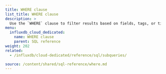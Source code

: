 ```yaml
---
title: WHERE clause
list_title: WHERE clause
description: > 
  Use the `WHERE` clause to filter results based on fields, tags, or timestamps.
menu:
  influxdb_cloud_dedicated:
    name: WHERE clause
    parent: SQL reference
weight: 202
related:
  - /influxdb/cloud-dedicated/reference/sql/subqueries/

source: /content/shared/sql-reference/where.md
---
```


<!-- 
The content of this page is at /content/shared/sql-reference/where.md
-->
